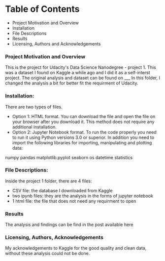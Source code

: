 # Table of Contents
* Project Motivation and Overview
* Installation
* File Descriptions
* Results
* Licensing, Authors and Acknowledgements

### Project Motivation and Overview
This is the project for Udacity's Data Science Nanodegree - project 1. This was a dataset I found on Kaggle a while ago and I did it as a self-interst project. The original analysis and dataset can be found on ___ In this folder, I changed the analysis a bit for better fit the requirment of Udacity. 

### Installation: 
There are two types of files.
- Option 1: HTML format. You can download the file and open the file on your browser after you download it. This method does not require any additional installation. 
- Option 2: Jupyter Notebook format. To run the code properly you need to run it using Python versions 3.0 or superior. In addition you need to import the following libraries for importing, manipulating and plotting data:

numpy
pandas
matplotlib.pyplot
seaborn
os
datetime
statistics

### File Descriptions:
Inside the project 1 folder, there are 4 files:
- CSV file: the database I downloaded from Kaggle
- two ipynb files: they are the analysis in the forms of jupyter notebook
- 1 html file: the file that does not need any requirment to open

### Results
The analysis and findings can be find in the post available here

### Licensing, Authors, Acknowledgements
My acknowledgements to Kaggle for the good quality and clean data, without these analysis could not be done.
